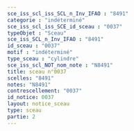 ```yaml
---
sce_iss_scl_iss_SCL_n_Inv_IFAO : "8491"
categorie : "indéterminé"
sce_iss_scl_iss_SCE_id_sceau : "0037"
typeObjet : "Sceau"
sce_iss_SCL_n_Inv_IFAO : "8491"
id_sceau : "0037"
motif : "indéterminé"
type_sceau : "cylindre"
sce_iss_scl_NOT_nom_note : "N8491"
title: sceau n°0037
scelles: "8491"
notes: "N8491"
contrescellement: "0037"
id_notice: 0037
layout: notice_sceau
type: sceau
partie: 2
---
```

